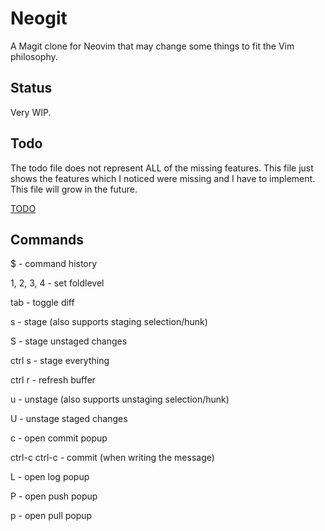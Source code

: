 # Neogit

A Magit clone for Neovim that may change some things to fit the Vim philosophy.

## Status

Very WIP.

## Todo

The todo file does not represent ALL of the missing features. This file just shows the features which I noticed were missing and I have to implement. This file will grow in the future.

[TODO](./todo.md)

## Commands

$ - command history

1, 2, 3, 4 - set foldlevel

tab - toggle diff

s - stage (also supports staging selection/hunk)

S - stage unstaged changes

ctrl s - stage everything

ctrl r - refresh buffer

u - unstage (also supports unstaging selection/hunk)

U - unstage staged changes

c - open commit popup

ctrl-c ctrl-c - commit (when writing the message)

L - open log popup

P - open push popup

p - open pull popup
